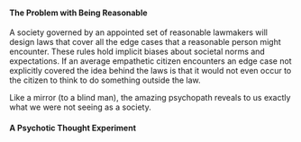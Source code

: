 #### The Problem with Being Reasonable
A society governed by an appointed set of reasonable lawmakers will design laws that cover all the edge cases that a reasonable person might encounter. These rules hold implicit biases about societal norms and expectations. If an average empathetic citizen encounters an edge case not explicitly covered the idea behind the laws is that it would not even occur to the citizen to think to do something outside the law.

Like a mirror (to a blind man), the amazing psychopath reveals to us exactly what we were not seeing as a society.

#### A Psychotic Thought Experiment




